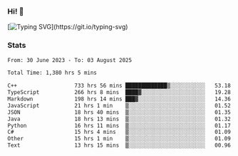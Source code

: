 ### Hi!  👋

[![Typing SVG](https://readme-typing-svg.herokuapp.com?font=Fira+Code&pause=1000&width=435&lines=Hello!+I'm+Texiwustion.)](https://git.io/typing-svg)

### Stats

<!--START_SECTION:waka-->

```txt
From: 30 June 2023 - To: 03 August 2025

Total Time: 1,380 hrs 5 mins

C++                  733 hrs 56 mins █████████████▒░░░░░░░░░░░   53.18 %
TypeScript           266 hrs 8 mins  ████▓░░░░░░░░░░░░░░░░░░░░   19.28 %
Markdown             198 hrs 14 mins ███▓░░░░░░░░░░░░░░░░░░░░░   14.36 %
JavaScript           21 hrs 1 min    ▒░░░░░░░░░░░░░░░░░░░░░░░░   01.52 %
JSON                 18 hrs 40 mins  ▒░░░░░░░░░░░░░░░░░░░░░░░░   01.35 %
Java                 18 hrs 13 mins  ▒░░░░░░░░░░░░░░░░░░░░░░░░   01.32 %
Python               16 hrs 11 mins  ▒░░░░░░░░░░░░░░░░░░░░░░░░   01.17 %
C#                   15 hrs 4 mins   ▒░░░░░░░░░░░░░░░░░░░░░░░░   01.09 %
Other                15 hrs 1 min    ▒░░░░░░░░░░░░░░░░░░░░░░░░   01.09 %
Text                 13 hrs 15 mins  ▒░░░░░░░░░░░░░░░░░░░░░░░░   00.96 %
```

<!--END_SECTION:waka-->
